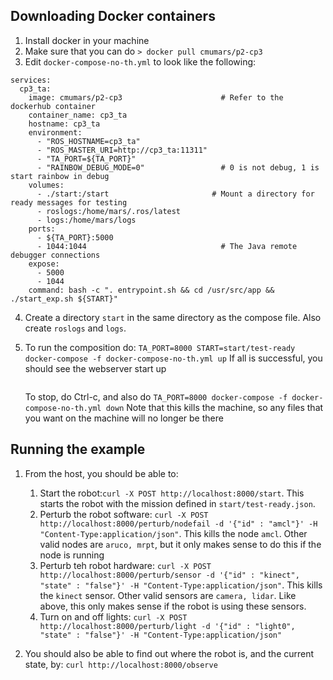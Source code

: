 ## Downloading Docker containers

1. Install docker in your machine
2. Make sure that you can do
   `> docker pull cmumars/p2-cp3`
3. Edit `docker-compose-no-th.yml` to look like the following:

```
services:
  cp3_ta:
    image: cmumars/p2-cp3                      # Refer to the dockerhub container 
    container_name: cp3_ta
    hostname: cp3_ta
    environment:
      - "ROS_HOSTNAME=cp3_ta"
      - "ROS_MASTER_URI=http://cp3_ta:11311"
      - "TA_PORT=${TA_PORT}"
      - "RAINBOW_DEBUG_MODE=0"                 # 0 is not debug, 1 is start rainbow in debug
    volumes:
      - ./start:/start                       # Mount a directory for ready messages for testing
      - roslogs:/home/mars/.ros/latest
      - logs:/home/mars/logs
    ports:
      - ${TA_PORT}:5000
      - 1044:1044                              # The Java remote debugger connections
    expose:
      - 5000
      - 1044
    command: bash -c ". entrypoint.sh && cd /usr/src/app && ./start_exp.sh ${START}"
```
4. Create a directory `start` in the same directory as the compose file. Also create `roslogs` and `logs`.

5. To run the composition do:
   `TA_PORT=8000 START=start/test-ready docker-compose -f docker-compose-no-th.yml up` 
   If all is successful, you should see the webserver start up
   ```
   ```
   To stop, do Ctrl-c, and also do
   `TA_PORT=8000 docker-compose -f docker-compose-no-th.yml down`
   Note that this kills the machine, so any files that you want on the machine will no longer be there

## Running the example
1. From the host, you should be able to:
   1. Start the robot:`curl -X POST http://localhost:8000/start`. This starts the robot with the mission defined in `start/test-ready.json`.
   2. Perturb the robot software: `curl -X POST http://localhost:8000/perturb/nodefail -d '{"id" : "amcl"}' -H "Content-Type:application/json"`. This kills the node `amcl`. Other valid nodes are `aruco, mrpt`, but it only makes sense to do this if the node is running
   3. Perturb teh robot hardware: `curl -X POST http://localhost:8000/perturb/sensor -d '{"id" : "kinect", "state" : "false"}' -H "Content-Type:application/json"`. This kills the `kinect` sensor. Other valid sensors are `camera, lidar`. Like above, this only makes sense if the robot is using these sensors.
   4. Turn on and off lights: `curl -X POST http://localhost:8000/perturb/light -d '{"id" : "light0", "state" : "false"}' -H "Content-Type:application/json"`

2. You should also be able to find out where the robot is, and the current state, by:
   `curl http://localhost:8000/observe`